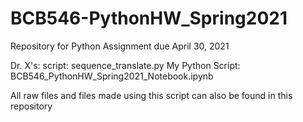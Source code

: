 # BCB546-PythonHW_Spring2021
Repository for Python Assignment due April 30, 2021

Dr. X's: script: sequence_translate.py
My Python Script: BCB546_PythonHW_Spring2021_Notebook.ipynb

All raw files and files made using this script can also be found in this repository
